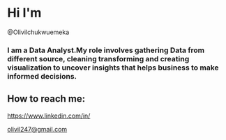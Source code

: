 #  Hi I'm 
@Olivilchukwuemeka


### I am a Data Analyst.My role involves gathering Data from different source, cleaning transforming and creating visualization to uncover insights that helps business to make informed decisions.



   
## How to reach me:

https://www.linkedin.com/in/

olivil247@gmail.com
<!---
olivilchukwuemeka/olivilchukwuemeka is a ✨ special ✨ repository because its `README.md` (this file) appears on your GitHub profile.
You can click the Preview link to take a look at your changes.
--->

